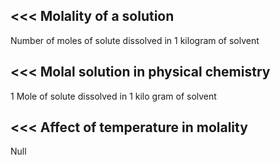 <<<
 Molality of a solution
---

Number of moles of solute dissolved in 1 kilogram of solvent

>>> 
<<<
 Molal solution in physical chemistry
---

1 Mole of solute dissolved in 1 kilo gram of solvent

>>> 
<<<
 Affect of temperature in molality
---

Null
>>> 
